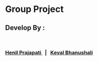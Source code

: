 # Group Project

<h2> Develop By :</h2>
<br>
<h3> <a href="https://github.com/HENILCODES"> Henil Prajapati </a> &nbsp; | &nbsp; <a href="https://github.com/mr-bhanushali03"> Keval Bhanushali </a> </h3>
